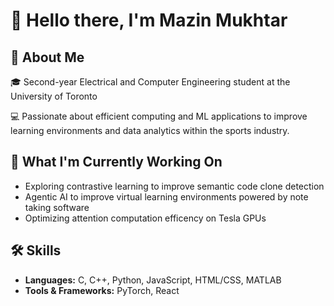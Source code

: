 # 👋 Hello there, I'm Mazin Mukhtar

## 💫 About Me
🎓 Second-year Electrical and Computer Engineering student at the University of Toronto

💻 Passionate about efficient computing and ML applications to improve learning environments and data analytics within the sports industry.

## 📁 What I'm Currently Working On
- Exploring contrastive learning to improve semantic code clone detection
- Agentic AI to improve virtual learning environments powered by note taking software
- Optimizing attention computation efficency on Tesla GPUs

## 🛠️ Skills
- **Languages:** C, C++, Python, JavaScript, HTML/CSS, MATLAB
- **Tools & Frameworks:** PyTorch, React
